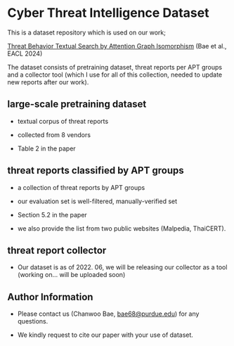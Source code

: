 # Cyber Threat Intelligence Dataset

This is a dataset repository which is used on our work;

[Threat Behavior Textual Search by Attention Graph Isomorphism](https://aclanthology.org/2024.eacl-long.160) (Bae et al., EACL 2024)

The dataset consists of pretraining dataset, threat reports per APT groups and a collector tool (which I use for all of this collection, needed to update new reports after our work).

 ## large-scale pretraining dataset 

 - textual corpus of threat reports

 - collected from 8 vendors

 - Table 2 in the paper 

 ## threat reports classified by APT groups

 - a collection of threat reports by APT groups

 - our evaluation set is well-filtered, manually-verified set 

 - Section 5.2 in the paper 

 - we also provide the list from two public websites (Malpedia, ThaiCERT).

  ## threat report collector 

  - Our dataset is as of 2022. 06, we will be releasing our collector as a tool (working on... will be uploaded soon)

  ## Author Information 
  
  - Please contact us (Chanwoo Bae, bae68@purdue.edu) for any questions.

  - We kindly request to cite our paper with your use of dataset.